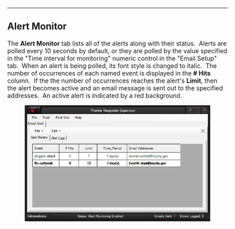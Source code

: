   -------------------
  **Alert Monitor**
  -------------------

The **Alert Monitor** tab lists all of the alerts along with their
status.  Alerts are polled every 10 seconds by default, or they are
polled by the value specified in the \"Time interval for monitoring\"
numeric control in the \"Email Setup\" tab.  When an alert is being
polled, its font style is changed to italic.  The number of occurrences
of each named event is displayed in the **\# Hits** column.  If the the
number of occurrences reaches the alert\'s **Limit**, then the alert
becomes active and an email message is sent out to the specified
addresses.  An active alert is indicated by a red background.

<figure><img src=".gitbook/assets/Alert%20Monitor/image001.png" alt=""><figcaption></figcaption></figure>
